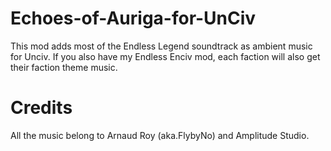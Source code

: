 # Echoes-of-Auriga-for-UnCiv
This mod adds most of the Endless Legend soundtrack as ambient music for Unciv. If you also have my Endless Enciv mod, each faction will also get their faction theme music.

# Credits
All the music belong to Arnaud Roy (aka.FlybyNo) and Amplitude Studio.
